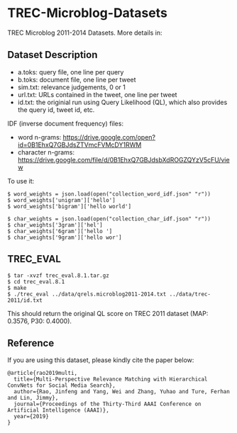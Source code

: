 # TREC-Microblog-Datasets
TREC Microblog 2011-2014 Datasets. More details in:

## Dataset Description
- a.toks: query file, one line per query
- b.toks: document file, one line per tweet
- sim.txt: relevance judgements, 0 or 1
- url.txt: URLs contained in the tweet, one line per tweet
- id.txt: the originial run using Query Likelihood (QL), which also provides the query id, tweet id, etc.

IDF (inverse document frequency) files:
- word n-grams: https://drive.google.com/open?id=0B1EhxQ7GBJdsZTVmcFVMcDY1RWM
- character n-grams: https://drive.google.com/file/d/0B1EhxQ7GBJdsbXdROGZQYzV5cFU/view

To use it:
```
$ word_weights = json.load(open("collection_word_idf.json" "r"))
$ word_weights['unigram']['hello']
$ word_weights['bigram']['hello world']

$ char_weights = json.load(open("collection_char_idf.json" "r"))
$ char_weights['3gram']['hel']
$ char_weights['6gram']['hello ']
$ char_weights['9gram']['hello wor']
```

## TREC_EVAL
```
$ tar -xvzf trec_eval.8.1.tar.gz
$ cd trec_eval.8.1
$ make
$ ./trec_eval ../data/qrels.microblog2011-2014.txt ../data/trec-2011/id.txt
```
This should return the original QL score on TREC 2011 dataset (MAP: 0.3576, P30: 0.4000).

## Reference
If you are using this dataset, please kindly cite the paper below:
```
@article{rao2019multi,
  title={Multi-Perspective Relevance Matching with Hierarchical ConvNets for Social Media Search},
  author={Rao, Jinfeng and Yang, Wei and Zhang, Yuhao and Ture, Ferhan and Lin, Jimmy},
  journal={Proceedings of the Thirty-Third AAAI Conference on Artificial Intelligence (AAAI)},
  year={2019}
}
```
